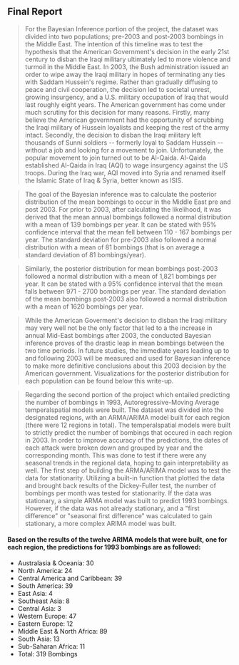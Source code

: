 ## Final Report

> For the Bayesian Inference portion of the project, the dataset was divided into two populations; pre-2003 and post-2003 bombings in the Middle East.  The intention of this timeline was to test the hypothesis that the American Government's decision in the early 21st century to disban the Iraqi military ultimately led to more violence and turmoil in the Middle East.  In 2003, the Bush administration issued an order to wipe away the Iraqi military in hopes of terminating any ties with Saddam Hussein's regime. Rather than gradually diffusing to peace and civil cooperation, the decision led to societal unrest, growing insurgency, and a U.S. military occupation of Iraq that would last roughly eight years. The American government has come under much scrutiny for this decision for many reasons. Firstly, many believe the American government had the opportunity of scrubbing the Iraqi military of Hussein loyalists and keeping the rest of the army intact. Secondly, the decision to disban the Iraqi military left thousands of Sunni soldiers -- formerly loyal to Saddam Hussein -- without a job and looking for a movement to join. Unfortunately, the popular movement to join turned out to be Al-Qaida. Al-Qaida established Al-Qaida in Iraq (AQI) to wage insurgency against the US troops. During the Iraq war, AQI moved into Syria and renamed itself the Islamic State of Iraq & Syria, better known as ISIS.

> The goal of the Bayesian inference was to calculate the posterior distribution of the mean bombings to occur in the Middle East pre and post 2003. For prior to 2003, after calculating the likelihood, it was derived that the mean annual bombings followed a normal distribution with a mean of 139 bombings per year. It can be stated with 95% confidence interval that the mean fell between 110 - 167 bombings per year. The standard deviation for pre-2003 also followed a normal distribution with a mean of 81 bombings (that is on average a standard deviation of 81 bombings/year).

> Similarly, the posterior distribution for mean bombings post-2003 followed a normal distribution with a mean of 1,821 bombings per year. It can be stated with a 95% confidence interval that the mean falls between 971 - 2700 bombings per year. The standard deviation of the mean bombings post-2003 also followed a normal distribution with a mean of 1620 bombings per year.

> While the American Goverment's decision to disban the Iraqi military may very well not be the only factor that led to a the increase in annual Mid-East bombings after 2003, the conducted Bayesian inference proves of the drastic leap in mean bombings between the two time periods. In future studies, the immediate years leading up to and following 2003 will be measured and used for Bayesian inference to make more definitive conclusions about this 2003 decision by the American government. Visualizations for the posterior distribution for each population can be found below this write-up.

> Regarding the second portion of the project which entailed predicting the number of bombings in 1993, Autoregressive-Moving Average temperalspatial models were built. The dataset was divided into the designated regions, with an ARMA/ARIMA model built for each region (there were 12 regions in total).  The temperalspatial models were built to strictly predict the number of bombings that occured in each region in 2003.  In order to improve accuracy of the predictions, the dates of each attack were broken down and grouped by year and the corresponding month. This was done to test if there were any seasonal trends in the regional data, hoping to gain interpretability as well. The first step of building the ARMA/ARIMA model was to test the data for stationarity. Utilizing a built-in function that plotted the data and brought back results of the Dickey-Fuller test, the number of bombings per month was tested for stationarity. If the data was stationary, a simple ARMA model was built to predict 1993 bombings. However, if the data was not already stationary, and a "first difference" or "seasonal first difference" was calculated to gain stationary, a more complex ARIMA model was built.

#### Based on the results of the twelve ARIMA models that were built, one for each region, the predictions for 1993 bombings are as followed:
- Australasia & Oceania: 30
- North America: 24
- Central America and Caribbean: 39
- South America: 39
- East Asia: 4
- Southeast Asia: 8
- Central Asia: 3
- Western Europe: 47
- Eastern Europe: 12
- Middle East & North Africa: 89
- South Asia: 13
- Sub-Saharan Africa: 11
- Total: 319 Bombings
